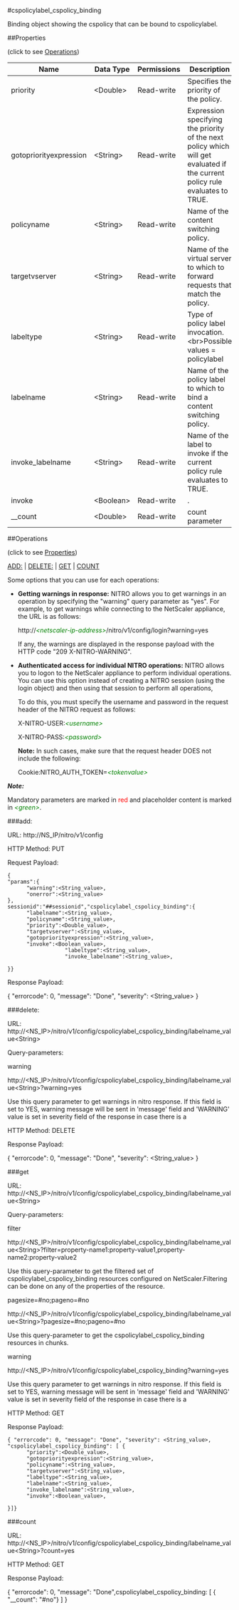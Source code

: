 #cspolicylabel_cspolicy_binding

Binding object showing the cspolicy that can be bound to cspolicylabel.


##Properties 
<span>(click to see [Operations](#operations))</span>


<table><thead><tr><th>Name</th><th> Data Type</th><th> Permissions</th><th>Description</th></tr></thead><tbody><tr><td>priority</td><td>&lt;Double></td><td>Read-write</td><td>Specifies the priority of the policy.</td><tr><tr><td>gotopriorityexpression</td><td>&lt;String></td><td>Read-write</td><td>Expression specifying the priority of the next policy which will get evaluated if the current policy rule evaluates to TRUE.</td><tr><tr><td>policyname</td><td>&lt;String></td><td>Read-write</td><td>Name of the content switching policy.</td><tr><tr><td>targetvserver</td><td>&lt;String></td><td>Read-write</td><td>Name of the virtual server to which to forward requests that match the policy.</td><tr><tr><td>labeltype</td><td>&lt;String></td><td>Read-write</td><td>Type of policy label invocation.&lt;br>Possible values = policylabel</td><tr><tr><td>labelname</td><td>&lt;String></td><td>Read-write</td><td>Name of the policy label to which to bind a content switching policy.</td><tr><tr><td>invoke_labelname</td><td>&lt;String></td><td>Read-write</td><td>Name of the label to invoke if the current policy rule evaluates to TRUE.</td><tr><tr><td>invoke</td><td>&lt;Boolean></td><td>Read-write</td><td>.</td><tr><tr><td>__count</td><td>&lt;Double></td><td>Read-write</td><td>count parameter</td><tr></tbody></table>
##Operations 
<span>(click to see [Properties](#properties))</span>


[ADD:](#add:) | [DELETE:](#delete:) | [GET](#get) | [COUNT](#count)


Some options that you can use for each operations:
<ul><li><p><b>Getting warnings in response:</b> NITRO allows you to get warnings in an operation by specifying the "warning" query parameter as "yes". For example, to get warnings while connecting to the NetScaler appliance, the URL is as follows:</p><p>http://<span style="color:green;font-style:italic;">&lt;netscaler-ip-address&gt;</span>/nitro/v1/config/login?warning=yes</p><p>If any, the warnings are displayed in the response payload with the HTTP code "209 X-NITRO-WARNING".</p></li><li><p><b>Authenticated access for individual NITRO operations:</b> NITRO allows you to logon to the NetScaler appliance to perform individual operations. You can use this option instead of creating a NITRO session (using the login object) and then using that session to perform all operations,</p><p>To do this, you must specify the username and password in the request header of the NITRO request as follows:</p><p>X-NITRO-USER:<span style="color:green;font-style:italic;">&lt;username&gt;</span></p><p>X-NITRO-PASS:<span style="color:green;font-style:italic;">&lt;password&gt;</span></p><p><b>Note:</b> In such cases, make sure that the request header DOES not include the following:</p><p>Cookie:NITRO_AUTH_TOKEN=<span style="color:green;font-style:italic;">&lt;tokenvalue&gt;</span></p></li></ul>



***Note:*** 
Mandatory parameters are marked in <span style="color:#FF0000;">red</span> and placeholder content is marked in <span style="color:green;font-style:italic">&lt;green&gt;</span>.

###add:



URL: http://NS_IP/nitro/v1/config
HTTP Method: PUT
Request Payload: ```{"params":{      "warning":<String_value>,      "onerror":<String_value>},sessionid":"##sessionid","cspolicylabel_cspolicy_binding":{      "labelname":<String_value>,      "policyname":<String_value>,      "priority":<Double_value>,      "targetvserver":<String_value>,      "gotopriorityexpression":<String_value>,      "invoke":<Boolean_value>,                  "labeltype":<String_value>,                  "invoke_labelname":<String_value>,}}```
Response Payload: 
{ "errorcode": 0, "message": "Done", "severity": <String_value> }


###delete:



URL: http://&lt;NS_IP&gt;/nitro/v1/config/cspolicylabel_cspolicy_binding/labelname_value&lt;String&gt;
Query-parameters:
warning
http://&lt;NS_IP&gt;/nitro/v1/config/cspolicylabel_cspolicy_binding/labelname_value&lt;String&gt;?warning=yes
Use this query parameter to get warnings in nitro response. If this field is set to YES, warning message will be sent in 'message' field and 'WARNING' value is set in severity field of the response in case there is a



HTTP Method: DELETE
Response Payload: 
{ "errorcode": 0, "message": "Done", "severity": <String_value> }


###get



URL: http://&lt;NS_IP&gt;/nitro/v1/config/cspolicylabel_cspolicy_binding/labelname_value&lt;String&gt;
Query-parameters:
filter
http://&lt;NS_IP&gt;/nitro/v1/config/cspolicylabel_cspolicy_binding/labelname_value&lt;String&gt;?filter=property-name1:property-value1,property-name2:property-value2
Use this query-parameter to get the filtered set of cspolicylabel_cspolicy_binding resources configured on NetScaler.Filtering can be done on any of the properties of the resource.


pagesize=#no;pageno=#no
http://&lt;NS_IP&gt;/nitro/v1/config/cspolicylabel_cspolicy_binding/labelname_value&lt;String&gt;?pagesize=#no;pageno=#no
Use this query-parameter to get the cspolicylabel_cspolicy_binding resources in chunks.


warning
http://&lt;NS_IP&gt;/nitro/v1/config/cspolicylabel_cspolicy_binding?warning=yes
Use this query parameter to get warnings in nitro response. If this field is set to YES, warning message will be sent in 'message' field and 'WARNING' value is set in severity field of the response in case there is a



HTTP Method: GET
Response Payload: ```{ "errorcode": 0, "message": "Done", "severity": <String_value>, "cspolicylabel_cspolicy_binding": [ {      "priority":<Double_value>,      "gotopriorityexpression":<String_value>,      "policyname":<String_value>,      "targetvserver":<String_value>,      "labeltype":<String_value>,      "labelname":<String_value>,      "invoke_labelname":<String_value>,      "invoke":<Boolean_value>,}]}```



###count



URL: http://&lt;NS_IP&gt;/nitro/v1/config/cspolicylabel_cspolicy_binding/labelname_value&lt;String&gt;?count=yes
HTTP Method: GET
Response Payload: 
{ "errorcode": 0, "message": "Done",cspolicylabel_cspolicy_binding: [ { "__count": "#no"} ] }


